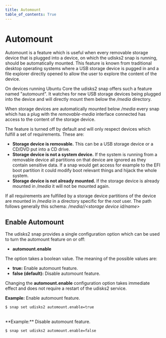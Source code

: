 ```yaml
---
title: Automount
table_of_contents: True
---
```


# Automount

Automount is a feature which is useful when every removable storage device that
is plugged into a device, on which the udisks2 snap is running, should be
automatically mounted. This feature is known from traditional desktop operating
systems where a USB storage device is pugged in and a file explorer directly
opened to allow the user to explore the content of the device.

On devices running Ubuntu Core the udisks2 snap offers such a feature named
"automount". It watches for new USB storage devices being plugged into the
device and will directly mount them below the */media* directory.

When storage devices are automatically mounted below */media* every snap which
has a plug with the *removable-media* interface connected has access to the
content of the storage device.

The feature is turned off by default and will only respect devices which fulfill
a set of requirements. These are:

 * **Storage device is removable.** This can be a USB storage device or a CD/DVD put
   into a CD drive.
 * **Storage device is not a system device.** If the system is running from a
   removable device all partitions on that device are ignored as they contain
   sensitive data. If a snap would get access for example to the EFI boot
   partition it could modify boot relevant things and hijack the whole system.
 * **Storage device is not already mounted.** If the storage device is already
   mounted in */media* it will not be mounted again.

If all requirements are fulfilled by a storage device partitions of the device
are mounted in */media* in a directory specific for the *root* user. The path
follows generally this schema: */media/<user>/<storage device id/name>*

## Enable Automount

The udisks2 snap provides a single configuration option which can be used to turn
the automount feature on or off:

 * **automount.enable**

The option takes a boolean value. The meaning of the possible values are:

 * **true:** Enable automount feature.
 * **false (default):** Disable automount feature.

Changing the **automount.enable** configuration option takes immediate effect
and does not require a restart of the udisks2 service.

**Example:** Enable automount feature.

```
$ snap set udisks2 automount.enable=true
```

<br/>
**Example:** Disable automount feature.

```
$ snap set udisks2 automount.enable=false
```
